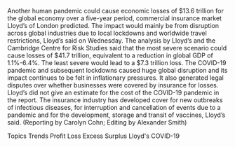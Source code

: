 Another human pandemic could cause economic losses of $13.6 trillion for the global economy over a five-year period, commercial insurance market Lloyd’s of London predicted.
The impact would mainly be from disruption across global industries due to local lockdowns and worldwide travel restrictions, Lloyd’s said on Wednesday.
The analysis by Lloyd’s and the Cambridge Centre for Risk Studies said that the most severe scenario could cause losses of $41.7 trillion, equivalent to a reduction in global GDP of 1.1%-6.4%. The least severe would lead to a $7.3 trillion loss.
The COVID-19 pandemic and subsequent lockdowns caused huge global disruption and its impact continues to be felt in inflationary pressures. It also generated legal disputes over whether businesses were covered by insurance for losses.
Lloyd’s did not give an estimate for the cost of the COVID-19 pandemic in the report.
The insurance industry has developed cover for new outbreaks of infectious diseases, for interruption and cancellation of events due to a pandemic and for the development, storage and transit of vaccines, Lloyd’s said.
(Reporting by Carolyn Cohn; Editing by Alexander Smith)

Topics
Trends
Profit Loss
Excess Surplus
Lloyd's
COVID-19
